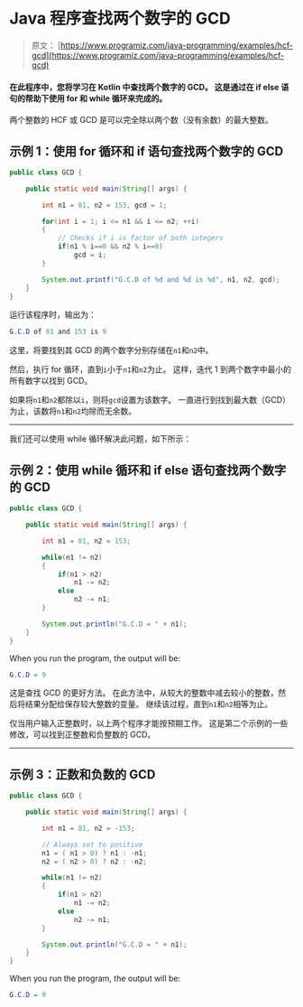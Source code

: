 # Java 程序查找两个数字的 GCD

> 原文： [https://www.programiz.com/java-programming/examples/hcf-gcd](https://www.programiz.com/java-programming/examples/hcf-gcd)

#### 在此程序中，您将学习在 Kotlin 中查找两个数字的 GCD。 这是通过在 if else 语句的帮助下使用 for 和 while 循环来完成的。

两个整数的 HCF 或 GCD 是可以完全除以两个数（没有余数）的最大整数。

## 示例 1：使用 for 循环和 if 语句查找两个数字的 GCD

```java
public class GCD {

    public static void main(String[] args) {

        int n1 = 81, n2 = 153, gcd = 1;

        for(int i = 1; i <= n1 && i <= n2; ++i)
        {
            // Checks if i is factor of both integers
            if(n1 % i==0 && n2 % i==0)
                gcd = i;
        }

        System.out.printf("G.C.D of %d and %d is %d", n1, n2, gcd);
    }
}
```

运行该程序时，输出为：

```java
G.C.D of 81 and 153 is 9
```

这里，将要找到其 GCD 的两个数字分别存储在`n1`和`n2`中。

然后，执行 for 循环，直到`i`小于`n1`和`n2`为止。 这样，迭代 1 到两个数字中最小的所有数字以找到 GCD。

如果将`n1`和`n2`都除以`i`，则将`gcd`设置为该数字。 一直进行到找到最大数（GCD）为止，该数将`n1`和`n2`均除而无余数。

* * *

我们还可以使用 while 循环解决此问题，如下所示：

## 示例 2：使用 while 循环和 if else 语句查找两个数字的 GCD

```java
public class GCD {

    public static void main(String[] args) {

        int n1 = 81, n2 = 153;

        while(n1 != n2)
        {
            if(n1 > n2)
                n1 -= n2;
            else
                n2 -= n1;
        }

        System.out.println("G.C.D = " + n1);
    }
}
```

When you run the program, the output will be:

```java
G.C.D = 9
```

这是查找 GCD 的更好方法。 在此方法中，从较大的整数中减去较小的整数，然后将结果分配给保存较大整数的变量。 继续该过程，直到`n1`和`n2`相等为止。

仅当用户输入正整数时，以上两个程序才能按预期工作。 这是第二个示例的一些修改，可以找到正整数和负整数的 GCD。

* * *

## 示例 3：正数和负数的 GCD

```java
public class GCD {

    public static void main(String[] args) {

        int n1 = 81, n2 = -153;

        // Always set to positive
        n1 = ( n1 > 0) ? n1 : -n1;
        n2 = ( n2 > 0) ? n2 : -n2;

        while(n1 != n2)
        {
            if(n1 > n2)
                n1 -= n2;
            else
                n2 -= n1;
        }

        System.out.println("G.C.D = " + n1);
    }
}
```

When you run the program, the output will be:

```java
G.C.D = 9
```
